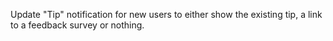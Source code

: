 Update "Tip" notification for new users to either show the existing tip, a link to a feedback survey or nothing.
